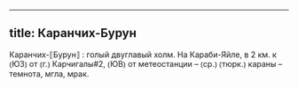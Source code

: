
---
title: Каранчих-Бурун
---
Каранчих-⟦Бурун⟧
: голый двуглавый холм. На Караби-Яйле, в 2 км. к ⦅ЮЗ⦆ от ⦅г.⦆ Карчигалы#2, ⦅ЮВ⦆ от метеостанции – ⦅ср.⦆ ⦅тюрк.⦆ караны – темнота, мгла, мрак.
